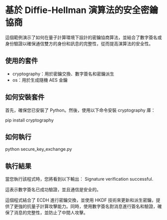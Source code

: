 # 基於 Diffie-Hellman 演算法的安全密鑰協商

這個範例演示了如何在量子計算環境下設計的密鑰協商算法，並結合了數字簽名或身份驗證以確保通信雙方的身份和訊息的完整性，從而提高演算法的安全性。

## 使用的套件

- cryptography：用於密鑰交換、數字簽名和密鑰派生
- os：用於生成隨機 AES 金鑰

## 如何安裝套件

首先，確保您已安裝了 Python。然後，使用以下命令安裝 cryptography 庫：

pip install cryptography

## 如何執行

python secure_key_exchange.py

## 執行結果

當您執行該程式時，您將看到以下輸出：
Signature verification successful.


這表示數字簽名已成功驗證，並且通信是安全的。

這個程式結合了 ECDH 進行密鑰交換，並使用 HKDF 技術來更新和派生密鑰，提供了更強的抗量子計算攻擊能力。同時，使用數字簽名對消息進行簽名和驗證，確保了消息的完整性，並防止了中間人攻擊。




